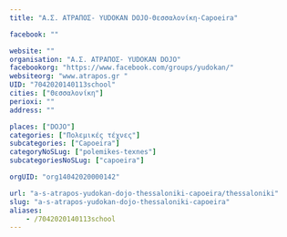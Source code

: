 ```yaml
---
title: "A.Σ. ΑΤΡΑΠΟΣ- ΥUDOKAN DOJO-Θεσσαλονίκη-Capoeira"

facebook: ""

website: ""
organisation: "A.Σ. ΑΤΡΑΠΟΣ- ΥUDOKAN DOJO"
facebookorg: "https://www.facebook.com/groups/yudokan/"
websiteorg: "www.atrapos.gr "
UID: "7042020140113school"
cities: ["Θεσσαλονίκη"]
perioxi: ""
address: ""

places: ["DOJO"]
categories: ["Πολεμικές τέχνες"]
subcategories: ["Capoeira"]
categoryNoSLug: ["polemikes-texnes"]
subcategoriesNoSLug: ["capoeira"]

orgUID: "org14042020000142"

url: "a-s-atrapos-yudokan-dojo-thessaloniki-capoeira/thessaloniki"
slug: "a-s-atrapos-yudokan-dojo-thessaloniki-capoeira"
aliases:
    - /7042020140113school
---
```





